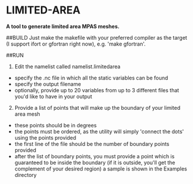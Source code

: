 # LIMITED-AREA
**A tool to generate limited area MPAS meshes.**

##BUILD
Just make the makefile with your preferred compiler as the target (I support ifort or gfortran right now), e.g. 'make gfortran'.

##RUN
1. Edit the namelist called namelist.limitedarea
  - specify the .nc file in which all the static variables can be found
  - specify the output filename
  - optionally, provide up to 20 variables from up to 3 different files that you'd like to have in your output

2. Provide a list of points that will make up the boundary of your limited area mesh
  - these points should be in degrees
  - the points must be ordered, as the utility will simply 'connect the dots' using the points provided
  - the first line of the file should be the number of boundary points provided
  - after the list of boundary points, you must provide a point which is guaranteed to be inside the boundary (if it is outside, you'll get the complement of your desired region)
  a sample is shown in the Examples directory
